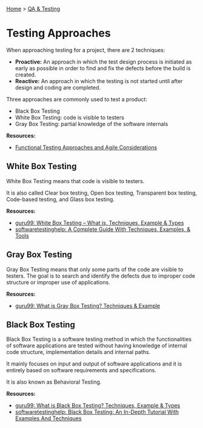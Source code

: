[Home](../../README.md) > [QA & Testing](./README.md)

# Testing Approaches

When approaching testing for a project, there are 2 techniques:
- **Proactive:** An approach in which the test design process is initiated as early as possible in order to find and fix the defects before the build is created.
- **Reactive:** An approach in which the testing is not started until after design and coding are completed.

Three approaches are commonly used to test a product:
- Black Box Testing
- White Box Testing: code is visible to testers
- Gray Box Testing: partial knowledge of the software internals

**Resources:**
- [Functional Testing Approaches and Agile Considerations](https://www.qualitylogic.com/knowledge-center/functional-testing-approaches-agile-considerations/)

## White Box Testing

White Box Testing means that code is visible to testers.

It is also called Clear box testing, Open box testing, Transparent box testing, Code-based testing, and Glass box testing.

**Resources:**
- [guru99: White Box Testing – What is, Techniques, Example & Types](https://www.guru99.com/white-box-testing.html)
- [softwaretestinghelp: A Complete Guide With Techniques, Examples, & Tools](https://www.softwaretestinghelp.com/white-box-testing-techniques-with-example/)

## Gray Box Testing

Gray Box Testing means that only some parts of the code are visible to testers. The goal is to search and identify the defects due to improper code structure or improper use of applications.

**Resources:**
- [guru99: What is Gray Box Testing? Techniques & Example](https://www.guru99.com/grey-box-testing.html)

## Black Box Testing

Black Box Testing is a software testing method in which the functionalities of software applications are tested without having knowledge of internal code structure, implementation details and internal paths.

It mainly focuses on input and output of software applications and it is entirely based on software requirements and specifications.

It is also known as Behavioral Testing.

**Resources:**
- [guru99: What is Black Box Testing? Techniques, Example & Types](https://www.guru99.com/black-box-testing.html)
- [softwaretestinghelp: Black Box Testing: An In-Depth Tutorial With Examples And Techniques](https://www.softwaretestinghelp.com/black-box-testing/)